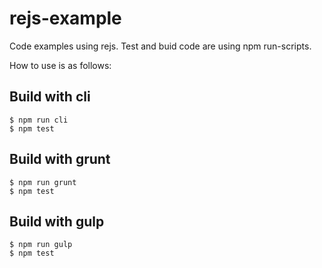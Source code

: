 rejs-example
============

Code examples using rejs.
Test and buid code are using npm run-scripts.

How to use is as follows:

## Build with cli
```
$ npm run cli
$ npm test
```

## Build with grunt
```
$ npm run grunt
$ npm test
```

## Build with gulp
```
$ npm run gulp
$ npm test
```
